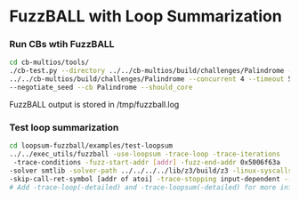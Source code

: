 # FuzzBALL with Loop Summarization

### Run CBs wtih FuzzBALL
```bash
cd cb-multios/tools/
./cb-test.py --directory ../../cb-multios/build/challenges/Palindrome --xml_dir \
../../cb-multios/build/challenges/Palindrome --concurrent 4 --timeout 5 \
--negotiate_seed --cb Palindrome --should_core
```
FuzzBALL output is stored in /tmp/fuzzball.log

### Test loop summarization
```bash
cd loopsum-fuzzball/examples/test-loopsum
../../exec_utils/fuzzball -use-loopsum -trace-loop -trace-iterations
 -trace-conditions -fuzz-start-addr [addr] -fuzz-end-addr 0x5006f63a
-solver smtlib -solver-path ../../../../lib/z3/build/z3 -linux-syscalls
-skip-call-ret-symbol [addr of atoi] -trace-stopping input-dependent -- ./input-dependent 0
# Add -trace-loop(-detailed) and -trace-loopsum(-detailed) for more information
```
